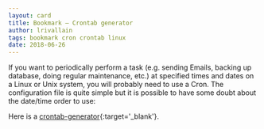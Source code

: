 ```yaml
---
layout: card
title: Bookmark – Crontab generator
author: lrivallain
tags: bookmark cron crontab linux
date: 2018-06-26
---
```


If you want to periodically perform a task (e.g. sending Emails, backing up database, doing regular maintenance, etc.) at specified times and dates on a Linux or Unix system, you will probably need to use a Cron. The configuration file is quite simple but it is possible to have some doubt about the date/time order to use:

Here is a [crontab-generator](https://crontab-generator.org){:target='_blank'}.
